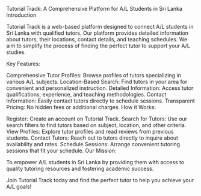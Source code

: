 Tutorial Track: A Comprehensive Platform for A/L Students in Sri Lanka
Introduction

Tutorial Track is a web-based platform designed to connect A/L students in Sri Lanka with qualified tutors. Our platform provides detailed information about tutors, their locations, contact details, and teaching schedules. We aim to simplify the process of finding the perfect tutor to support your A/L studies.

Key Features:

Comprehensive Tutor Profiles: Browse profiles of tutors specializing in various A/L subjects.
Location-Based Search: Find tutors in your area for convenient and personalized instruction.
Detailed Information: Access tutor qualifications, experience, and teaching methodologies.
Contact Information: Easily contact tutors directly to schedule sessions.
Transparent Pricing: No hidden fees or additional charges.
How it Works:

Register: Create an account on Tutorial Track.
Search for Tutors: Use our search filters to find tutors based on subject, location, and other criteria.
View Profiles: Explore tutor profiles and read reviews from previous students.
Contact Tutors: Reach out to tutors directly to inquire about availability and rates.
Schedule Sessions: Arrange convenient tutoring sessions that fit your schedule.
Our Mission:

To empower A/L students in Sri Lanka by providing them with access to quality tutoring resources and fostering academic success.

Join Tutorial Track today and find the perfect tutor to help you achieve your A/L goals!
